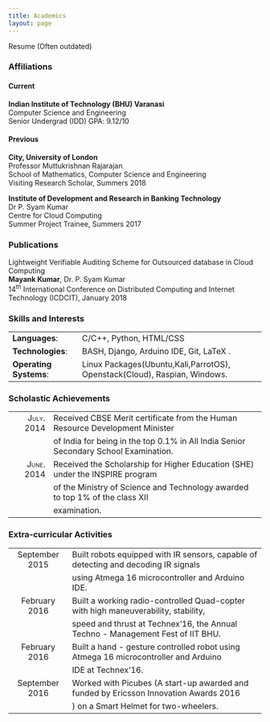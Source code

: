 ```yaml
---
title: Academics
layout: page
---
```

<p> <a style="text-decoration:none" href="https://mayankkr8.github.io/assets/My_CV.pdf"> Resume</a> (Often outdated) </p>

### Affiliations

#### Current

**Indian Institute of Technology (BHU) Varanasi**  
<a style="text-decoration:none" href="https://iitbhu.ac.in/dept/cse">Computer Science and Engineering</a>  
Senior Undergrad (IDD)  <span class="smallcaps">GPA</span>: <a style="text-decoration:none" href="https://mayankkr8.github.io/assets/Grades.pdf">9.12/10</a>  

#### Previous 

**City, University of London**     
<a style="text-decoration:none" href="https://www.city.ac.uk/people/academics/muttukrishnan-rajarajane"> Professor Muttukrishnan Rajarajan</a>  
School of Mathematics, Computer Science and Engineering  
Visiting Research Scholar, Summers 2018

**Institute of Development and Research in Banking Technology**       
<a style="text-decoration:none" href="https://www.idrbt.ac.in/psyam.html"> Dr P. Syam Kumar</a>  
Centre for Cloud Computing  
Summer Project Trainee, Summers 2017  

### Publications
<a style="text-decoration:none" href="https://doi.org/10.1007/978-3-319-72344-0_23"> Lightweight Verifiable Auditing Scheme for Outsourced database in Cloud Computing</a>   
**Mayank Kumar**, Dr. P. Syam Kumar  
14<sup>th</sup> International Conference on Distributed Computing and Internet Technology (ICDCIT), January 2018 

### Skills and Interests

|                        |                                                                           |
| :--------------------  | :------------------------------------------------------------------------ |
|         **Languages**: | C/C++, Python, HTML/CSS                                                   |
|      **Technologies**: | BASH, Django, Arduino IDE, Git, LaTeX .                                   |
| **Operating Systems**: | Linux Packages(Ubuntu,Kali,ParrotOS), Openstack(Cloud), Raspian, Windows. |

### Scholastic Achievements

|                                           |                                                                                      |
| ----------------------------------------: | :----------------------------------------------------------------------------------- |
| <span class="smallcaps">July.</span> 2014 | Received CBSE Merit certificate from the Human Resource Development Minister         |
|                                           | of India for being in the top 0.1% in All India Senior Secondary School Examination. |
| <span class="smallcaps">June.</span> 2014 | Received the Scholarship for Higher Education (SHE) under the INSPIRE program        |
|                                           | of the Ministry of Science and Technology awarded to top 1% of the class XII         |
|                                           | examination.                                                                         |

### Extra-curricular Activities

|                                            |                                                                                      |
| :----------------------------------------: | :----------------------------------------------------------------------------------- |
|             September 2015                 | Built robots equipped with IR sensors, capable of detecting and decoding IR signals  |
|                                            | using Atmega 16 microcontroller and Arduino IDE.                                     |
|              February 2016                 | Built a working radio-controlled Quad-copter with high maneuverability, stability,   |
|                                            | speed and thrust at Technex’16, the Annual Techno - Management Fest of IIT BHU.      |
|              February 2016                 | Built a hand - gesture controlled robot using Atmega 16 microcontroller and Arduino  |
|                                            | IDE at Technex’16.                                                                   |
|             September 2016                 | Worked with Picubes (A start-up awarded and funded by Ericsson Innovation Awards 2016|
|                                            | ) on a Smart Helmet for two-wheelers.                                                |

